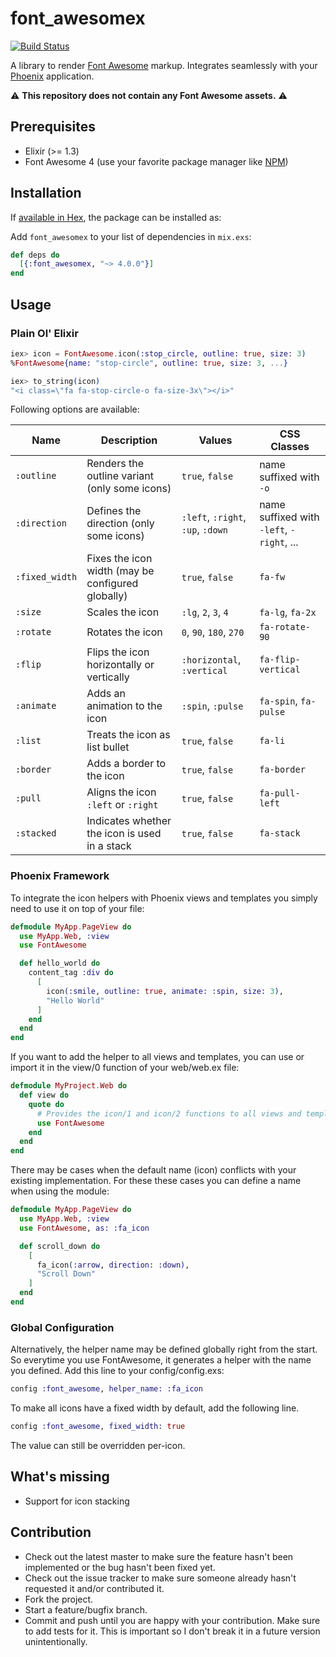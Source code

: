 # font_awesomex

[![Build Status](https://travis-ci.org/tlux/font_awesomex.svg?branch=master)](https://travis-ci.org/tlux/font_awesomex)

A library to render [Font Awesome](http://fontawesome.io/) markup.
Integrates seamlessly with your [Phoenix](http://phoenixframework.org)
application.

:warning: **This repository does not contain any Font Awesome assets.** :warning:

## Prerequisites

* Elixir (>= 1.3)
* Font Awesome 4 (use your favorite package manager like [NPM](https://www.npmjs.com/package/font-awesome))

## Installation

If [available in Hex](https://hex.pm/docs/publish), the package can be installed
as:

Add `font_awesomex` to your list of dependencies in `mix.exs`:

```elixir
def deps do
  [{:font_awesomex, "~> 4.0.0"}]
end
```

## Usage

### Plain Ol' Elixir

```elixir
iex> icon = FontAwesome.icon(:stop_circle, outline: true, size: 3)
%FontAwesome{name: "stop-circle", outline: true, size: 3, ...}

iex> to_string(icon)
"<i class=\"fa fa-stop-circle-o fa-size-3x\"></i>"
```

Following options are available:

| Name           | Description                                       | Values                     | CSS Classes           |
| -------------- | --------------------------------------------------|----------------------------|-----------------------|
| `:outline`     | Renders the outline variant (only some icons)                       | `true`, `false`            | name suffixed with `-o`      |
| `:direction`   | Defines the direction (only some icons)           | `:left`, `:right`, `:up`, `:down` | name suffixed with `-left`, `-right`, ...
| `:fixed_width` | Fixes the icon width (may be configured globally) | `true`, `false`            | `fa-fw`               |
| `:size`        | Scales the icon                                   | `:lg`, `2`, `3`, `4`       | `fa-lg`, `fa-2x`      |
| `:rotate`      | Rotates the icon                                  | `0`, `90`, `180`, `270`    | `fa-rotate-90`        |
| `:flip`        | Flips the icon horizontally or vertically         | `:horizontal`, `:vertical` | `fa-flip-vertical`    |
| `:animate`     | Adds an animation to the icon                     | `:spin`, `:pulse`          | `fa-spin`, `fa-pulse` |
| `:list`        | Treats the icon as list bullet                    | `true`, `false`            | `fa-li`               |
| `:border`      | Adds a border to the icon                         | `true`, `false`            | `fa-border`           |
| `:pull`        | Aligns the icon `:left` or `:right`               | `true`, `false`            | `fa-pull-left`        |
| `:stacked`     | Indicates whether the icon is used in a stack     | `true`, `false`            | `fa-stack`            |

### Phoenix Framework

To integrate the icon helpers with Phoenix views and templates you simply need
to use it on top of your file:


```elixir
defmodule MyApp.PageView do
  use MyApp.Web, :view
  use FontAwesome

  def hello_world do
    content_tag :div do
      [
        icon(:smile, outline: true, animate: :spin, size: 3),
        "Hello World"
      ]
    end
  end
end
```

If you want to add the helper to all views and templates, you can use or import
it in the view/0 function of your web/web.ex file:


```elixir
defmodule MyProject.Web do
  def view do
    quote do
      # Provides the icon/1 and icon/2 functions to all views and templates
      use FontAwesome
    end
  end
end
```

There may be cases when the default name (icon) conflicts with your existing
implementation. For these these cases you can define a name when using the
module:

```elixir
defmodule MyApp.PageView do
  use MyApp.Web, :view
  use FontAwesome, as: :fa_icon

  def scroll_down do
    [
      fa_icon(:arrow, direction: :down),
      "Scroll Down"
    ]
  end
end
```

### Global Configuration

Alternatively, the helper name may be defined globally right from the start.
So everytime you use FontAwesome, it generates a helper with the name you
defined. Add this line to your config/config.exs:

```elixir
config :font_awesome, helper_name: :fa_icon
```

To make all icons have a fixed width by default, add the following line.

```elixir
config :font_awesome, fixed_width: true
```

The value can still be overridden per-icon.

## What's missing

* Support for icon stacking

## Contribution

* Check out the latest master to make sure the feature hasn't been implemented
  or the bug hasn't been fixed yet.
* Check out the issue tracker to make sure someone already hasn't requested it
  and/or contributed it.
* Fork the project.
* Start a feature/bugfix branch.
* Commit and push until you are happy with your contribution. Make sure to add
  tests for it. This is important so I don't break it in a future version
  unintentionally.
